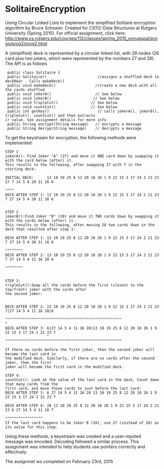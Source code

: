 # SolitaireEncryption

Using Circular Linked Lists to implement the simplified Solitaire encryption algorithm by Bruce Schneier. Created for 
CS112-Data Structures at Rutgers University (Spring 2015). For official assignment, click here: http://www.cs.rutgers.edu/courses/112/classes/spring_2015_venugopal/progs/prog2/prog2.html




A (simplified) deck is represented by a circular linked list, with 28 nodes (26 card plus two jokers, which were represented by the numbers 27 and 28). The API is as follows

     public class Solitaire {
     public Solitaire()                       //assigns a shuffled deck to deckRear . Calls makeDeck()
     public void makeDeck()                  //create a new deck with all the cards shuffled
     public void jokerA()                    // See below
     public void jokerB()                   // See below
     public void tripleCut()               // See below
     public void countCut()                // See below
     public int getKey()                      // calls jokerA(), jokerB(), tripleCut(), countCut() and then extracts                                                    // value. See assignment details for more info
     public String encrypt(String message)   // encrypts a message
     public String decryp(String message)    // decrypts a message





To get the keystream for encryption, the following methods were implemented:

    STEP 1
    jokerA(): Find Joker "A" (27) and move it ONE card down by swapping it with the card below (after) it.
    This results in the following, after swapping 27 with 7 in the starting deck:

    INITIAL DECK:      13 10 19 25 8 12 20 18 26 1 9 22 15 3 17 24 2 21 23 27 7 14 5 4 28 11 16 6
                                                                         ^^^^
    DECK AFTER STEP 1: 13 10 19 25 8 12 20 18 26 1 9 22 15 3 17 24 2 21 23 7 27 14 5 4 28 11 16 6


    STEP 2
    jokerB():Find Joker "B" (28) and move it TWO cards down by swapping it with the cards below (after) it.
    This results in the following, after moving 28 two cards down in the deck that resulted after step 1:
   
    DECK AFTER STEP 1: 13 10 19 25 8 12 20 18 26 1 9 22 15 3 17 24 2 21 23 7 27 14 5 4 28 11 16 6
                                                                                     ^^^^^^^^
    DECK AFTER STEP 2: 13 10 19 25 8 12 20 18 26 1 9 22 15 3 17 24 2 21 23 7 27 14 5 4 11 16 28 6
                                                                                     ^^^^^^^^
                                                                                     
    
    STEP 3:
    tripleCut():Swap all the cards before the first (closest to the top/front) joker with the cards after
    the second joker:
    
 
    DECK AFTER STEP 2: 13 10 19 25 8 12 20 18 26 1 9 22 15 3 17 24 2 21 23 7|27 14 5 4 11 16 28|6
                       ^^^^^^^^^^^^^^^^^^^^^^^^^^^^^^^^^^^^^^^^^^^^^^^^^^^^^                    ^                                                     
    DECK AFTER STEP 3: 6|27 14 5 4 11 16 28|13 10 19 25 8 12 20 18 26 1 9 22 15 3 17 24 2 21 23 7 
                       ^                    ^^^^^^^^^^^^^^^^^^^^^^^^^^^^^^^^^^^^^^^^^^^^^^^^^^^^^

    If there no cards before the first joker, then the second joker will become the last card in
    the modified deck. Similarly, if there are no cards after the second joker, then the first
    joker will become the first card in the modified deck.

    STEP 4: 
    countCut(): Look at the value of the last card in the deck. Count down that many cards from the
    first card, and move those cards to just before the last card:
    DECK AFTER STEP 3: 6 27 14 5 4 11 16 28 13 10 19 25 8 12 20 18 26 1 9 22 15 3 17 24 2 21 23 7 

    DECK AFTER STEP 4: 28 13 10 19 25 8 12 20 18 26 1 9 22 15 3 17 24 2 21 23 6 27 14 5 4 11 16 7 
                                                                            ^^^^^^^^^^^^^^^^^
    If the last card happens to be Joker B (28), use 27 (instead of 28) as its value for this step.

Using these methods, a keystream was created and a user-inputed message was encoded. Decoding followed a similar process. This assignment was intended to help students use pointers correctly and effecitvely.

The assignmet ws completed on February 23rd, 2015
